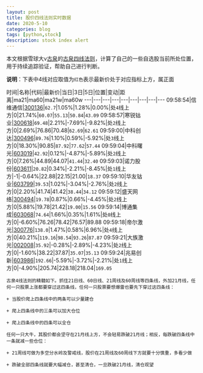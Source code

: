 ```yaml
---
layout: post
title: 股价四线法则实时数据
date: 2020-5-10
categories: blog
tags: [python,stock]
description: stock index alert
---
```



本文根据雪球大v[古泉](https://xueqiu.com/u/7148646888)的[古泉四线法则](https://xueqiu.com/7148646888/130498192)，计算了自己的一些自选股当前所处位置，用于持续追踪验证，帮助自己进行判断。

**说明**：下表中4线对应取值为`红色`表示最新价处于对应指标上方，属正面

时间|名称|代码|最新价|当日|3日|5日|位置|变动|距离|ma21|ma60|ma21w|ma60w
---|---|---|---|---|---|---|---|---
09:58:54|信维通信|[300136](https://xueqiu.com/S/SZ300136)|`62.7`|1.05%|1.28%|0.00%|处`4`线上方|0|21.74%|`60.07`|`55.13`|`50.84`|`43.09`
09:58:57|寒锐钴业|[300618](https://xueqiu.com/S/SZ300618)|`69.48`|2.21%|-7.69%|-9.82%|处`2`线上方|0|2.69%|76.86|70.48|`62.69`|`62.61`
09:59:00|中科创达|[300496](https://xueqiu.com/S/SZ300496)|`89.76`|1.10%|0.59%|-5.92%|处`3`线上方|0|18.30%|90.85|`87.92`|`77.62`|`57.44`
09:59:04|中科曙光|[603019](https://xueqiu.com/S/SH603019)|`42.92`|0.12%|-4.87%|-5.89%|处`2`线上方|0|7.26%|44.89|44.07|`41.44`|`32.40`
09:59:03|诺力股份|[603611](https://xueqiu.com/S/SH603611)|`20.82`|0.34%|-2.21%|-8.45%|处`1`线上方|-1|-0.64%|22.88|22.15|21.00|`18.37`
09:59:10|华友钴业|[603799](https://xueqiu.com/S/SH603799)|`39.53`|1.02%|-3.04%|-2.76%|处`2`线上方|0|2.20%|41.74|41.42|`38.44`|`34.12`
09:59:12|盛天网络|[300494](https://xueqiu.com/S/SZ300494)|`19.78`|0.87%|0.66%|-4.45%|处`2`线上方|0|5.88%|19.78|21.42|`19.00`|`15.56`
09:59:14|博通集成|[603068](https://xueqiu.com/S/SH603068)|`74.64`|1.66%|0.35%|1.61%|处`0`线上方|0|-6.60%|76.26|78.42|76.57|89.88
09:59:18|帝尔激光|[300776](https://xueqiu.com/S/SZ300776)|`138.0`|1.47%|0.58%|6.96%|处`4`线上方|0|40.21%|`119.16`|`98.54`|`93.26`|`87.87`
09:59:21|大族激光|[002008](https://xueqiu.com/S/SZ002008)|`35.92`|-0.28%|-2.89%|-4.23%|处`2`线上方|0|-1.60%|38.22|37.87|`35.07`|`35.13`
09:59:24|兆易创新|[603986](https://xueqiu.com/S/SH603986)|`192.66`|-5.59%|-3.72%|-2.21%|处`1`线上方|0|-4.90%|205.74|228.18|218.04|`169.05`

```
古泉4线法则的精髓如下。抓住21日线、60日线、21周线及60周线等四条线，外加21月线，任何一只股票上涨都要穿过这四条线，任何一只股票要想爆雷也要先下穿过这四条线：

+ 当股价爬上四条线中的两条可以少量建仓

+ 爬上四条线中的三条可以加大仓位

+ 爬上四条线中的四条可以全仓

任何一只大牛，其股价都会坚守在21月线上方，不会轻易跌破21月线；相反，每跌破四条线中一条就减一些仓位：

+ 21周线可做为多空分水岭及警戒线，股价在21周线及60周线下方就要十分慎重，多看少做

+ 跌破全部四条线就要大幅减仓，甚至清仓，一旦跌破21月线，清仓观望
```